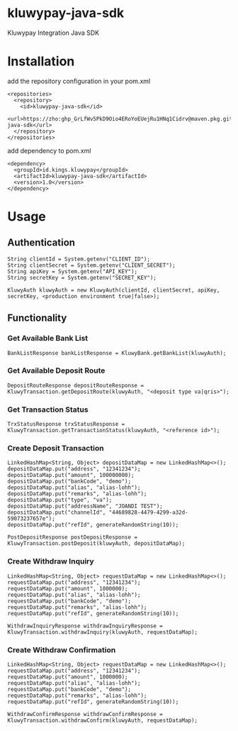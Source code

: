 # kluwypay-java-sdk
Kluwypay Integration Java SDK

# Installation

add the repository configuration in your pom.xml
```
<repositories>
  <repository>
    <id>kluwypay-java-sdk</id>
    <url>https://zho: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@maven.pkg.github.com/zho/kluwypay-java-sdk</url>
  </repository>
</repositories>
```

add dependency to pom.xml
```
<dependency>
  <groupId>id.kings.kluwypay</groupId>
  <artifactId>kluwypay-java-sdk</artifactId>
  <version>1.0</version>
</dependency>
```

# Usage
## Authentication
```
String clientId = System.getenv("CLIENT_ID");
String clientSecret = System.getenv("CLIENT_SECRET");
String apiKey = System.getenv("API_KEY");
String secretKey = System.getenv("SECRET_KEY");

KluwyAuth kluwyAuth = new KluwyAuth(clientId, clientSecret, apiKey, secretKey, <production environment true|false>);
```
## Functionality
### Get Available Bank List
```
BankListResponse bankListResponse = KluwyBank.getBankList(kluwyAuth);
```
### Get Available Deposit Route
```
DepositRouteResponse depositRouteResponse = KluwyTransaction.getDepositRoute(kluwyAuth, "<deposit type va|qris>");
```
### Get Transaction Status
```
TrxStatusResponse trxStatusResponse = KluwyTransaction.getTransactionStatus(kluwyAuth, "<reference id>");
```
### Create Deposit Transaction
```
LinkedHashMap<String, Object> depositDataMap = new LinkedHashMap<>();
depositDataMap.put("address", "12341234");
depositDataMap.put("amount", 100000000);
depositDataMap.put("bankCode", "demo");
depositDataMap.put("alias", "alias-lohh");
depositDataMap.put("remarks", "alias-lohh");
depositDataMap.put("type", "va");
depositDataMap.put("addressName", "JOANDI TEST");
depositDataMap.put("channelId", "44689828-4479-4299-a32d-59073237657e");
depositDataMap.put("refId", generateRandomString(10));

PostDepositResponse postDepositResponse = KluwyTransaction.postDeposit(kluwyAuth, depositDataMap);
```
### Create Withdraw Inquiry
```
LinkedHashMap<String, Object> requestDataMap = new LinkedHashMap<>();
requestDataMap.put("address", "12341234");
requestDataMap.put("amount", 1000000);
requestDataMap.put("alias", "alias-lohh");
requestDataMap.put("bankCode", "demo");
requestDataMap.put("remarks", "alias-lohh");
requestDataMap.put("refId", generateRandomString(10));

WithdrawInquiryResponse withdrawInquiryResponse = KluwyTransaction.withdrawInquiry(kluwyAuth, requestDataMap);
```
### Create Withdraw Confirmation
```
LinkedHashMap<String, Object> requestDataMap = new LinkedHashMap<>();
requestDataMap.put("address", "12341234");
requestDataMap.put("amount", 1000000);
requestDataMap.put("alias", "alias-lohh");
requestDataMap.put("bankCode", "demo");
requestDataMap.put("remarks", "alias-lohh");
requestDataMap.put("refId", generateRandomString(10));

WithdrawConfirmResponse withdrawConfirmResponse = KluwyTransaction.withdrawConfirm(kluwyAuth, requestDataMap);
```
